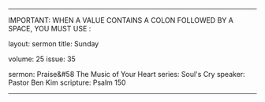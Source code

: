 ---

IMPORTANT: WHEN A VALUE CONTAINS A COLON FOLLOWED BY A SPACE, YOU MUST USE &#58;

layout: sermon
title: Sunday

volume: 25
issue: 35

sermon: Praise&#58 The Music of Your Heart
series: Soul's Cry 
speaker: Pastor Ben Kim
scripture: Psalm 150

---